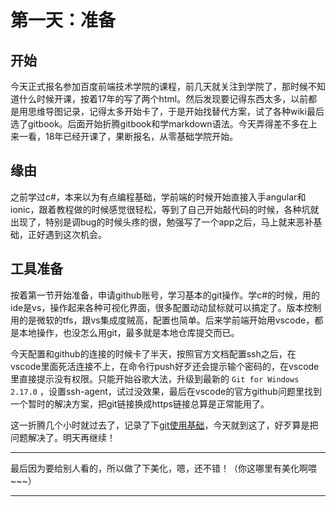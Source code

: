 # 第一天：准备

## 开始

今天正式报名参加百度前端技术学院的课程，前几天就关注到学院了，那时候不知道什么时候开课，按着17年的写了两个html。然后发现要记得东西太多，以前都是用思维导图记录，记得太多开始卡了，于是开始找替代方案，试了各种wiki最后选了gitbook。后面开始折腾gitbook和学markdown语法。今天弄得差不多在上来一看，18年已经开课了，果断报名，从零基础学院开始。

## 缘由

之前学过c#，本来以为有点编程基础，学前端的时候开始直接入手angular和ionic，跟着教程做的时候感觉很轻松，等到了自己开始敲代码的时候，各种坑就出现了，特别是调bug的时候头疼的很，勉强写了一个app之后，马上就来恶补基础，正好遇到这次机会。

## 工具准备

按着第一节开始准备，申请github账号，学习基本的git操作。学c#的时候，用的ide是vs，操作起来各种可视化界面，很多配置动动鼠标就可以搞定了。版本控制用的是微软的tfs，跟vs集成度贼高，配置也简单。后来学前端开始用vscode，都是本地操作，也没怎么用git，最多就是本地仓库提交而已。

今天配置和github的连接的时候卡了半天，按照官方文档配置ssh之后，在vscode里面死活连接不上，在命令行push好歹还会提示输个密码的，在vscode里直接提示没有权限。只能开始谷歌大法，升级到最新的 `Git for Windows 2.17.0` ，设置ssh-agent，试过没效果，最后在vscode的官方github问题里找到一个暂时的解决方案，把git链接换成https链接总算是正常能用了。

这一折腾几个小时就过去了，记录了下[git使用基础][1]，今天就到这了，好歹算是把问题解决了。明天再继续！

---

最后因为要给别人看的，所以做了下美化，嗯，还不错！（你这哪里有美化啊喂~~~）

---

[1]:../../other/git.md